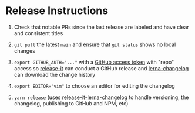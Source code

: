 # Release Instructions

1. Check that notable PRs since the last release are labeled and have clear and consistent titles

2. `git pull` the latest `main` and ensure that `git status` shows no local changes

3. `export GITHUB_AUTH="..."` with a [GitHub access token](https://github.com/settings/tokens/new?scopes=repo&description=release-it) with "repo" access so [release-it](https://github.com/release-it/release-it) can conduct a GitHub release and [lerna-changelog](https://github.com/lerna/lerna-changelog) can download the change history

4. `export EDITOR="vim"` to choose an editor for editing the changelog

5. `yarn release` (uses [release-it-lerna-changelog](https://github.com/rwjblue/release-it-lerna-changelog) to handle versioning, the changelog, publishing to GitHub and NPM, etc)
